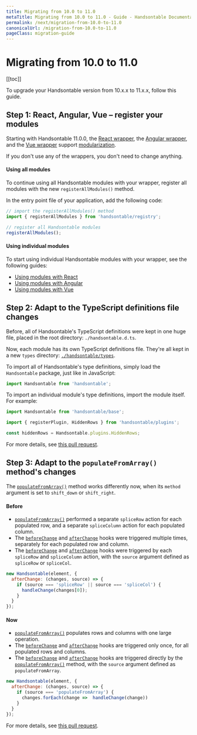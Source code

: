 ```yaml
---
title: Migrating from 10.0 to 11.0
metaTitle: Migrating from 10.0 to 11.0 - Guide - Handsontable Documentation
permalink: /next/migration-from-10.0-to-11.0
canonicalUrl: /migration-from-10.0-to-11.0
pageClass: migration-guide
---
```


# Migrating from 10.0 to 11.0

[[toc]]

To upgrade your Handsontable version from 10.x.x to 11.x.x, follow this guide.

## Step 1: React, Angular, Vue – register your modules

Starting with Handsontable 11.0.0, the [React wrapper](@/guides/integrate-with-react/react-installation.md), the [Angular wrapper](@/guides/integrate-with-angular/angular-installation.md), and the [Vue wrapper](@/guides/integrate-with-vue/vue-installation.md) support [modularization](@/guides/building-and-testing/modules.md).

If you don't use any of the wrappers, you don't need to change anything.

#### Using all modules

To continue using all Handsontable modules with your wrapper, register all modules with the new `registerAllModules()` method.

In the entry point file of your application, add the following code:
```js
// import the registerAllModules() method
import { registerAllModules } from 'handsontable/registry';

// register all Handsontable modules
registerAllModules();
```

#### Using individual modules

To start using individual Handsontable modules with your wrapper, see the following guides:
- [Using modules with React](@/guides/integrate-with-react/react-modules.md)
- [Using modules with Angular](@/guides/integrate-with-angular/angular-modules.md)
- [Using modules with Vue](@/guides/integrate-with-vue/vue-modules.md)

## Step 2: Adapt to the TypeScript definitions file changes

Before, all of Handsontable's TypeScript definitions were kept in one huge file, placed in the root directory: `./handsontable.d.ts`.

Now, each module has its own TypeScript definitions file. They're all kept in a new `types` directory: [`./handsontable/types`](https://github.com/handsontable/handsontable/tree/master/handsontable/types).

To import all of Handsontable's type definitions, simply load the `Handsontable` package, just like in JavaScript:

```ts
import Handsontable from 'handsontable';
```

To import an individual module's type definitions, import the module itself. For example:

```ts
import Handsontable from 'handsontable/base';

import { registerPlugin, HiddenRows } from 'handsontable/plugins';

const hiddenRows = Handsontable.plugins.HiddenRows;
```

For more details, see [this pull request](https://github.com/handsontable/handsontable/pull/8875).

## Step 3: Adapt to the `populateFromArray()` method's changes

The [`populateFromArray()`](@/api/core.md#populatefromarray) method works differently now, when its `method` argument is set to `shift_down` or `shift_right`.

#### Before

- [`populateFromArray()`](@/api/core.md#populatefromarray) performed a separate `spliceRow` action for each populated row, and a separate `spliceColumn` action for each populated column.
- The [`beforeChange`](@/api/hooks.md#beforechange) and [`afterChange`](@/api/hooks.md#afterchange) hooks were triggered multiple times, separately for each populated row and column.
- The [`beforeChange`](@/api/hooks.md#beforechange) and [`afterChange`](@/api/hooks.md#afterchange) hooks were triggered by each `spliceRow` and `spliceColumn` action, with the `source` argument defined as `spliceRow` or `spliceCol`.

```js
new Handsontable(element, {
  afterChange: (changes, source) => {
    if (source === 'spliceRow' || source === 'spliceCol') {
      handleChange(changes[0]);
    }
  }
});
```

#### Now

- [`populateFromArray()`](@/api/core.md#populatefromarray) populates rows and columns with one large operation.
- The [`beforeChange`](@/api/hooks.md#beforechange) and [`afterChange`](@/api/hooks.md#afterchange) hooks are triggered only once, for all populated rows and columns.
- The [`beforeChange`](@/api/hooks.md#beforechange) and [`afterChange`](@/api/hooks.md#afterchange) hooks are triggered directly by the [`populateFromArray()`](@/api/core.md#populatefromarray) method, with the `source` argument defined as `populateFromArray`.

```js
new Handsontable(element, {
  afterChange: (changes, source) => {
    if (source === 'populateFromArray') {
      changes.forEach(change =>  handleChange(change))
    }
  }
});
```

For more details, see [this pull request](https://github.com/handsontable/handsontable/pull/8867).